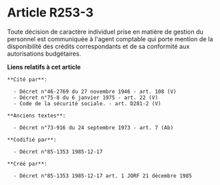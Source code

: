 # Article R253-3

Toute décision de caractère individuel prise en matière de gestion du personnel est communiquée à l'agent comptable qui porte
mention de la disponibilité des crédits correspondants et de sa conformité aux autorisations budgétaires.

**Liens relatifs à cet article**

	**Cité par**:

	  - Décret n°46-2769 du 27 novembre 1946 - art. 108 (V)
	  - Décret n°75-8 du 6 janvier 1975 - art. 22 (V)
	  - Code de la sécurité sociale. - art. D281-2 (V)

	**Anciens textes**:

	  - Décret n°73-916 du 24 septembre 1973 - art. 7 (Ab)

	**Codifié par**:

	  - Décret n°85-1353 1985-12-17

	**Créé par**:

	  - Décret n°85-1353 1985-12-17 art. 1 JORF 21 décembre 1985
